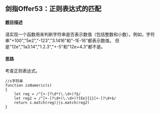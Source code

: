 ## 剑指Offer53：正则表达式的匹配
#### 题目描述
请实现一个函数用来判断字符串是否表示数值（包括整数和小数）。例如，字符串"+100","5e2","-123","3.1416"和"-1E-16"都表示数值。 但是"12e","1a3.14","1.2.3","+-5"和"12e+4.3"都不是。  
#### 思路
考查正则表达式。  
```
//s字符串
function isNumeric(s)
{
    let reg = /^[+-]?\d*(\.\d+)?$/
    let reg2 = /^[+-]?\d+(\.\d+)?[Ee]{1}[+-]?\d+$/
    return s.match(reg)||s.match(reg2)
}
```
